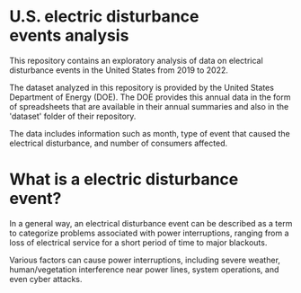 # U.S. electric disturbance events analysis

This repository contains an exploratory analysis of data on electrical disturbance events in the United States from 2019 to 2022.

The dataset analyzed in this repository is provided by the United States Department of Energy (DOE). The DOE provides this annual data in the form of spreadsheets that are available in their annual summaries and also in the 'dataset' folder of their repository.

The data includes information such as month, type of event that caused the electrical disturbance, and number of consumers affected.

# What is a electric disturbance event?
In a general way, an electrical disturbance event can be described as a term to categorize problems associated with power interruptions, ranging from a loss of electrical service for a short period of time to major blackouts.

Various factors can cause power interruptions, including severe weather, human/vegetation interference near power lines, system operations, and even cyber attacks.
